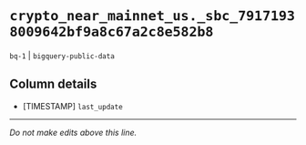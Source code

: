 # `crypto_near_mainnet_us._sbc_79171938009642bf9a8c67a2c8e582b8`
`bq-1` | `bigquery-public-data`

## Column details
* [TIMESTAMP] `last_update`

-------------------------------------------------------------------------------
*Do not make edits above this line.*
